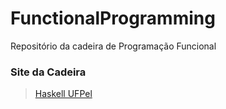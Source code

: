 # FunctionalProgramming
Repositório da cadeira de Programação Funcional

### Site da Cadeira
  > [Haskell UFPel](https://sites.google.com/site/haskellufpel/)
